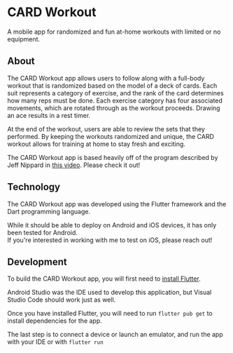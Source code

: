 # CARD Workout
  
A mobile app for randomized and fun at-home workouts with limited or no equipment.

## About

The CARD Workout app allows users to follow along with a full-body workout that is randomized
based on the model of a deck of cards. Each suit represents a category of exercise, and the rank
of the card determines how many reps must be done. Each exercise category has four associated movements,
which are rotated through as the workout proceeds. Drawing an ace results in a rest timer.

At the end of the workout, users are able to review the sets that they performed. By keeping the
workouts randomized and unique, the CARD workout allows for training at home to stay fresh and exciting.

The CARD Workout app is based heavily off of the program described by Jeff Nippard in [this video](https://www.youtube.com/watch?v=WLrkT4F7tEc).
Please check it out!  
  
## Technology
  
The CARD Workout app was developed using the Flutter framework and the Dart programming language.  
    
While it should be able to deploy on Android and iOS devices, it has only been tested for Android.  
If you're interested in working with me to test on iOS, please reach out!
  
## Development

To build the CARD Workout app, you will first need to [install Flutter](https://flutter.dev/docs/get-started/install).

Android Studio was the IDE used to develop this application, but Visual Studio Code should work just as well.

Once you have installed Flutter, you will need to run `flutter pub get` to install dependencies for the app.

The last step is to connect a device or launch an emulator, and run the app with your IDE or with `flutter run`


